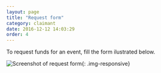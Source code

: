 ```yaml
---
layout: page
title: "Request form"
category: claimant
date: 2016-12-12 14:03:29
order: 4
---
```

To request funds for an event, fill the form ilustrated below.

![Screenshot of request form]({{site.baseurl}}/img/request.png){: .img-responsive}
